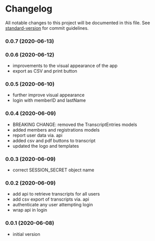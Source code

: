 # Changelog

All notable changes to this project will be documented in this file. See [standard-version](https://github.com/conventional-changelog/standard-version) for commit guidelines.

### 0.0.7 (2020-06-13)

### 0.0.6 (2020-06-12)

- improvements to the visual appearance of the app
- export as CSV and print button

### 0.0.5 (2020-06-10)

- further improve visual appearance
- login with memberID and lastName

### 0.0.4 (2020-06-09)

- BREAKING CHANGE: removed the TranscriptEntries models
- added members and registrations models
- report user data via. api
- added csv and pdf buttons to transcript
- updated the logo and templates

### 0.0.3 (2020-06-09)

- correct SESSION_SECRET object name

### 0.0.2 (2020-06-09)

- add api to retrieve transcripts for all users
- add csv export of transcripts via. api
- authenticate any user attempting login
- wrap api in login

### 0.0.1 (2020-06-08)

- initial version

